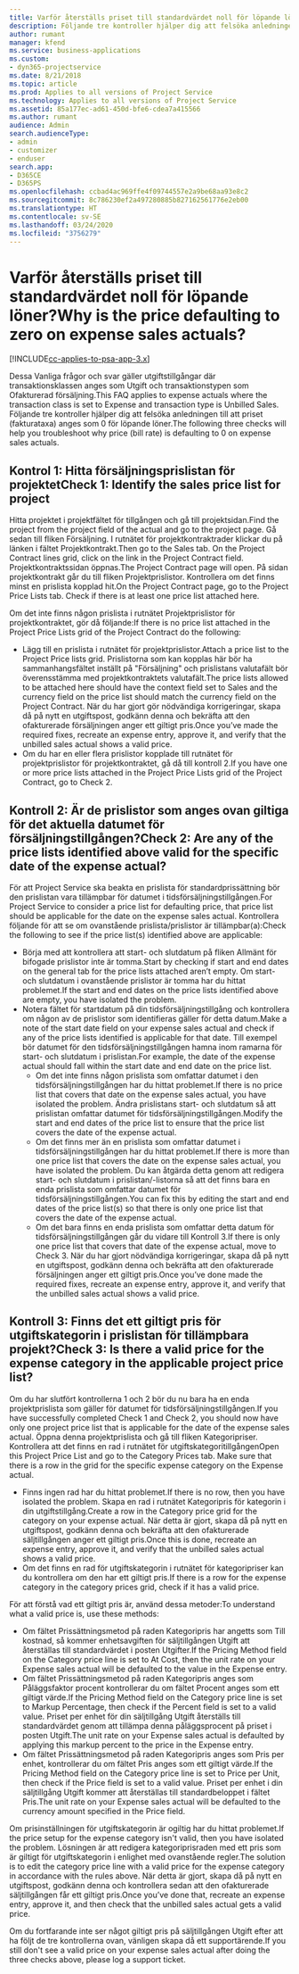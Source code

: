 ```yaml
---
title: Varför återställs priset till standardvärdet noll för löpande löner?
description: Följande tre kontroller hjälper dig att felsöka anledningen till att priset anges som standardvärdet 0 för löpande löner.
author: rumant
manager: kfend
ms.service: business-applications
ms.custom:
- dyn365-projectservice
ms.date: 8/21/2018
ms.topic: article
ms.prod: Applies to all versions of Project Service
ms.technology: Applies to all versions of Project Service
ms.assetid: 85a177ec-ad61-450d-bfe6-cdea7a415566
ms.author: rumant
audience: Admin
search.audienceType:
- admin
- customizer
- enduser
search.app:
- D365CE
- D365PS
ms.openlocfilehash: ccbad4ac969ffe4f09744557e2a9be68aa93e8c2
ms.sourcegitcommit: 8c786230ef2a497280885b827162561776e2eb00
ms.translationtype: HT
ms.contentlocale: sv-SE
ms.lasthandoff: 03/24/2020
ms.locfileid: "3756279"
---
```

# <a name="why-is-the-price-defaulting-to-zero-on-expense-sales-actuals"></a><span data-ttu-id="2e69e-103">Varför återställs priset till standardvärdet noll för löpande löner?</span><span class="sxs-lookup"><span data-stu-id="2e69e-103">Why is the price defaulting to zero on expense sales actuals?</span></span>

[!INCLUDE[cc-applies-to-psa-app-3.x](../includes/cc-applies-to-psa-app-3x.md)]

<span data-ttu-id="2e69e-104">Dessa Vanliga frågor och svar gäller utgiftstillgångar där transaktionsklassen anges som Utgift och transaktionstypen som Ofakturerad försäljning.</span><span class="sxs-lookup"><span data-stu-id="2e69e-104">This FAQ applies to expense actuals where the transaction class is set to Expense and transaction type is Unbilled Sales.</span></span> <span data-ttu-id="2e69e-105">Följande tre kontroller hjälper dig att felsöka anledningen till att priset (fakturataxa) anges som 0 för löpande löner.</span><span class="sxs-lookup"><span data-stu-id="2e69e-105">The following three checks will help you troubleshoot why price (bill rate) is defaulting to 0 on expense sales actuals.</span></span>

## <a name="check-1-identify-the-sales-price-list-for-project"></a><span data-ttu-id="2e69e-106">Kontrol 1: Hitta försäljningsprislistan för projektet</span><span class="sxs-lookup"><span data-stu-id="2e69e-106">Check 1: Identify the sales price list for project</span></span>

<span data-ttu-id="2e69e-107">Hitta projektet i projektfältet för tillgången och gå till projektsidan.</span><span class="sxs-lookup"><span data-stu-id="2e69e-107">Find the project from the project field of the actual and go to the project page.</span></span> <span data-ttu-id="2e69e-108">Gå sedan till fliken Försäljning. I rutnätet för projektkontraktrader klickar du på länken i fältet Projektkontrakt.</span><span class="sxs-lookup"><span data-stu-id="2e69e-108">Then go to the Sales tab. On the Project Contract lines grid, click on the link in the Project Contract field.</span></span> <span data-ttu-id="2e69e-109">Projektkontraktssidan öppnas.</span><span class="sxs-lookup"><span data-stu-id="2e69e-109">The Project Contract page will open.</span></span> <span data-ttu-id="2e69e-110">På sidan projektkontrakt går du till fliken Projektprislistor. Kontrollera om det finns minst en prislista kopplad hit.</span><span class="sxs-lookup"><span data-stu-id="2e69e-110">On the Project Contract page, go to the Project Price Lists tab. Check if there is at least one price list attached here.</span></span>

<span data-ttu-id="2e69e-111">Om det inte finns någon prislista i rutnätet Projektprislistor för projektkontraktet, gör då följande:</span><span class="sxs-lookup"><span data-stu-id="2e69e-111">If there is no price list attached in the Project Price Lists grid of the Project Contract do the following:</span></span>

- <span data-ttu-id="2e69e-112">Lägg till en prislista i rutnätet för projektprislistor.</span><span class="sxs-lookup"><span data-stu-id="2e69e-112">Attach a price list to the Project Price lists grid.</span></span> <span data-ttu-id="2e69e-113">Prislistorna som kan kopplas här bör ha sammanhangsfältet inställt på "Försäljning" och prislistans valutafält bör överensstämma med projektkontraktets valutafält.</span><span class="sxs-lookup"><span data-stu-id="2e69e-113">The price lists allowed to be attached here should have the context field set to Sales and the currency field on the price list should match the currency field on the Project Contract.</span></span> <span data-ttu-id="2e69e-114">När du har gjort gör nödvändiga korrigeringar, skapa då på nytt en utgiftspost, godkänn denna och bekräfta att den ofakturerade försäljningen anger ett giltigt pris.</span><span class="sxs-lookup"><span data-stu-id="2e69e-114">Once you’ve made the required fixes, recreate an expense entry, approve it, and verify that the unbilled sales actual shows a valid price.</span></span>
- <span data-ttu-id="2e69e-115">Om du har en eller flera prislistor kopplade till rutnätet för projektprislistor för projektkontraktet, gå då till kontroll 2.</span><span class="sxs-lookup"><span data-stu-id="2e69e-115">If you have one or more price lists attached in the Project Price Lists grid of the Project Contract, go to Check 2.</span></span>

## <a name="check-2-are-any-of-the-price-lists-identified-above-valid-for-the-specific-date-of-the-expense-actual"></a><span data-ttu-id="2e69e-116">Kontroll 2: Är de prislistor som anges ovan giltiga för det aktuella datumet för försäljningstillgången?</span><span class="sxs-lookup"><span data-stu-id="2e69e-116">Check 2: Are any of the price lists identified above valid for the specific date of the expense actual?</span></span>

<span data-ttu-id="2e69e-117">För att Project Service ska beakta en prislista för standardprissättning bör den prislistan vara tillämpbar för datumet i tidsförsäljningstillgången.</span><span class="sxs-lookup"><span data-stu-id="2e69e-117">For Project Service to consider a price list for defaulting price, that price list should be applicable for the date on the expense sales actual.</span></span> <span data-ttu-id="2e69e-118">Kontrollera följande för att se om ovanstående prislista/prislistor är tillämpbar(a):</span><span class="sxs-lookup"><span data-stu-id="2e69e-118">Check the following to see if the price list(s) identified above are applicable:</span></span>

- <span data-ttu-id="2e69e-119">Börja med att kontrollera att start- och slutdatum på fliken Allmänt för bifogade prislistor inte är tomma.</span><span class="sxs-lookup"><span data-stu-id="2e69e-119">Start by checking if start and end dates on the general tab for the price lists attached aren’t empty.</span></span> <span data-ttu-id="2e69e-120">Om start- och slutdatum i ovanstående prislistor är tomma har du hittat problemet.</span><span class="sxs-lookup"><span data-stu-id="2e69e-120">If the start and end dates on the price lists identified above are empty, you have isolated the problem.</span></span> 
- <span data-ttu-id="2e69e-121">Notera fältet för startdatum på din tidsförsäljningstillgång och kontrollera om någon av de prislistor som identifieras gäller för detta datum.</span><span class="sxs-lookup"><span data-stu-id="2e69e-121">Make a note of the start date field on your expense sales actual and check if any of the price lists identified is applicable for that date.</span></span> <span data-ttu-id="2e69e-122">Till exempel bör datumet för den tidsförsäljningstillgången hamna inom ramarna för start- och slutdatum i prislistan.</span><span class="sxs-lookup"><span data-stu-id="2e69e-122">For example, the date of the expense actual should fall within the start date and end date on the price list.</span></span> 
    - <span data-ttu-id="2e69e-123">Om det inte finns någon prislista som omfattar datumet i den tidsförsäljningstillgången har du hittat problemet.</span><span class="sxs-lookup"><span data-stu-id="2e69e-123">If there is no price list that covers that date on the expense sales actual, you have isolated the problem.</span></span> <span data-ttu-id="2e69e-124">Ändra prislistans start- och slutdatum så att prislistan omfattar datumet för tidsförsäljningstillgången.</span><span class="sxs-lookup"><span data-stu-id="2e69e-124">Modify the start and end dates of the price list to ensure that the price list covers the date of the expense actual.</span></span> 
    - <span data-ttu-id="2e69e-125">Om det finns mer än en prislista som omfattar datumet i tidsförsäljningstillgången har du hittat problemet.</span><span class="sxs-lookup"><span data-stu-id="2e69e-125">If there is more than one price list that covers the date on the expense sales actual, you have isolated the problem.</span></span> <span data-ttu-id="2e69e-126">Du kan åtgärda detta genom att redigera start- och slutdatum i prislistan/-listorna så att det finns bara en enda prislista som omfattar datumet för tidsförsäljningstillgången.</span><span class="sxs-lookup"><span data-stu-id="2e69e-126">You can fix this by editing the start and end dates of the price list(s) so that there is only one price list that covers the date of the expense actual.</span></span> 
    - <span data-ttu-id="2e69e-127">Om det bara finns en enda prislista som omfattar detta datum för tidsförsäljningstillgången går du vidare till Kontroll 3.</span><span class="sxs-lookup"><span data-stu-id="2e69e-127">If there is only one price list that covers that date of the expense actual, move to Check 3.</span></span>
<span data-ttu-id="2e69e-128">När du har gjort nödvändiga korrigeringar, skapa då på nytt en utgiftspost, godkänn denna och bekräfta att den ofakturerade försäljningen anger ett giltigt pris.</span><span class="sxs-lookup"><span data-stu-id="2e69e-128">Once you’ve done made the required fixes, recreate an expense entry, approve it, and verify that the unbilled sales actual shows a valid price.</span></span>

## <a name="check-3-is-there-a-valid-price-for-the-expense-category-in-the-applicable-project-price-list"></a><span data-ttu-id="2e69e-129">Kontroll 3: Finns det ett giltigt pris för utgiftskategorin i prislistan för tillämpbara projekt?</span><span class="sxs-lookup"><span data-stu-id="2e69e-129">Check 3: Is there a valid price for the expense category in the applicable project price list?</span></span> 

<span data-ttu-id="2e69e-130">Om du har slutfört kontrollerna 1 och 2 bör du nu bara ha en enda projektprislista som gäller för datumet för tidsförsäljningstillgången.</span><span class="sxs-lookup"><span data-stu-id="2e69e-130">If you have successfully completed Check 1 and Check 2, you should now have only one project price list that is applicable for the date of the expense sales actual.</span></span> <span data-ttu-id="2e69e-131">Öppna denna projektprislista och gå till fliken Kategoripriser. Kontrollera att det finns en rad i rutnätet för utgiftskategoritillgången</span><span class="sxs-lookup"><span data-stu-id="2e69e-131">Open this Project Price List and go to the Category Prices tab. Make sure that there is a row in the grid for the specific expense category on the Expense actual.</span></span>
 
- <span data-ttu-id="2e69e-132">Finns ingen rad har du hittat problemet.</span><span class="sxs-lookup"><span data-stu-id="2e69e-132">If there is no row, then you have isolated the problem.</span></span> <span data-ttu-id="2e69e-133">Skapa en rad i rutnätet Kategoripris för kategorin i din utgiftstillgång.</span><span class="sxs-lookup"><span data-stu-id="2e69e-133">Create a row in the Category price grid for the category on your expense actual.</span></span> <span data-ttu-id="2e69e-134">När detta är gjort, skapa då på nytt en utgiftspost, godkänn denna och bekräfta att den ofakturerade säljtillgången anger ett giltigt pris.</span><span class="sxs-lookup"><span data-stu-id="2e69e-134">Once this is done, recreate an expense entry, approve it, and verify that the unbilled sales actual shows a valid price.</span></span> 
- <span data-ttu-id="2e69e-135">Om det finns en rad för utgiftskategorin i rutnätet för kategoripriser kan du kontrollera om den har ett giltigt pris.</span><span class="sxs-lookup"><span data-stu-id="2e69e-135">If there is a row for the expense category in the category prices grid, check if it has a valid price.</span></span>

<span data-ttu-id="2e69e-136">För att förstå vad ett giltigt pris är, använd dessa metoder:</span><span class="sxs-lookup"><span data-stu-id="2e69e-136">To understand what a valid price is, use these methods:</span></span>

- <span data-ttu-id="2e69e-137">Om fältet Prissättningsmetod på raden Kategoripris har angetts som Till kostnad, så kommer enhetsavgiften för säljtillgången Utgift att återställas till standardvärdet i posten Utgifter.</span><span class="sxs-lookup"><span data-stu-id="2e69e-137">If the Pricing Method field on the Category price line is set to At Cost, then the unit rate on your Expense sales actual will be defaulted to the value in the Expense entry.</span></span>
- <span data-ttu-id="2e69e-138">Om fältet Prissättningsmetod på raden Kategoripris anges som Påläggsfaktor procent kontrollerar du om fältet Procent anges som ett giltigt värde.</span><span class="sxs-lookup"><span data-stu-id="2e69e-138">If the Pricing Method field on the Category price line is set to Markup Percentage, then check if the Percent field is set to a valid value.</span></span> <span data-ttu-id="2e69e-139">Priset per enhet för din säljtillgång Utgift återställs till standardvärdet genom att tillämpa denna påläggsprocent på priset i posten Utgift.</span><span class="sxs-lookup"><span data-stu-id="2e69e-139">The unit rate on your Expense sales actual is defaulted by applying this markup percent to the price in the Expense entry.</span></span>
- <span data-ttu-id="2e69e-140">Om fältet Prissättningsmetod på raden Kategoripris anges som Pris per enhet, kontrollerar du om fältet Pris anges som ett giltigt värde.</span><span class="sxs-lookup"><span data-stu-id="2e69e-140">If the Pricing Method field on the Category price line is set to Price per Unit, then check if the Price field is set to a valid value.</span></span> <span data-ttu-id="2e69e-141">Priset per enhet i din säljtillgång Utgift kommer att återställas till standardbeloppet i fältet Pris.</span><span class="sxs-lookup"><span data-stu-id="2e69e-141">The unit rate on your Expense sales actual will be defaulted to the currency amount specified in the Price field.</span></span>

<span data-ttu-id="2e69e-142">Om prisinställningen för utgiftskategorin är ogiltig har du hittat problemet.</span><span class="sxs-lookup"><span data-stu-id="2e69e-142">If the price setup for the expense category isn't valid, then you have isolated the problem.</span></span> <span data-ttu-id="2e69e-143">Lösningen är att redigera kategoriprisraden med ett pris som är giltigt för utgiftskategorin i enlighet med ovanstående regler.</span><span class="sxs-lookup"><span data-stu-id="2e69e-143">The solution is to edit the category price line with a valid price for the expense category in accordance with the rules above.</span></span> <span data-ttu-id="2e69e-144">När detta är gjort, skapa då på nytt en utgiftspost, godkänn denna och kontrollera sedan att den ofakturerade säljtillgången får ett giltigt pris.</span><span class="sxs-lookup"><span data-stu-id="2e69e-144">Once you’ve done that, recreate an expense entry, approve it, and then check that the unbilled sales actual gets a valid price.</span></span>

<span data-ttu-id="2e69e-145">Om du fortfarande inte ser något giltigt pris på säljtillgången Utgift efter att ha följt de tre kontrollerna ovan, vänligen skapa då ett supportärende.</span><span class="sxs-lookup"><span data-stu-id="2e69e-145">If you still don't see a valid price on your expense sales actual after doing the three checks above, please log a support ticket.</span></span>


